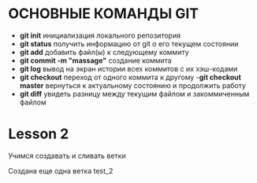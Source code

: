 # ОСНОВНЫЕ КОМАНДЫ GIT

- **git init** инициализация локального репозитория
- **git status** получить информацию от git о его текущем состоянии  
- **git add** добавить файл(ы) к следующему коммиту
- **git commit -m "massage"** создание коммита
- **git log** вывод на экран истории всех коммитов с их хэш-кодами
- **git checkout** переход от одного коммита к другому
-**git checkout master** вернуться к актуальному состоянию и продолжить работу
- **git diff** увидеть разницу между текущим файлом и закоммиченным файлом

# Lesson 2
Учимся создавать и сливать ветки

Создана еще одна ветка test_2